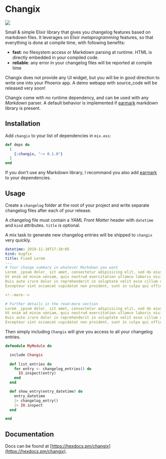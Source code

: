 # Changix

![](https://github.com/actions/cblavier/changix/Elixir%20CI/badge.svg)

Small & simple Elixir library that gives you changelog features based on markdown files.
It leverages on Elixir _metaprogramming_ features, so that everything is done at compile time, with following benefits:

- **fast**: no filesystem access or Markdown parsing at runtime. HTML is directly embedded in your compiled code.
- **reliable**: any error in your changelog files will be reported at compile time

Changix does not provide any UI widget, but you will be in good direction to write one into your Phoenix app. A demo webapp with source_code will be released very soon!

Changix come with no runtime dependency, and can be used with any _Markdown_ parser. 
A default behavior is implemented if [earmark](https://github.com/pragdave/earmark) markdown library is present.

## Installation

Add `changix` to your list of dependencies in `mix.exs`:

```elixir
def deps do
  [
    {:changix, "~> 0.1.0"}
  ]
end
```

If you don't use any Markdown library, I recommand you also add [earmark](https://github.com/pragdave/earmark) to your dependencies.


## Usage

Create a `changelog` folder at the root of your project and write separate changelog files after each of your release.

A changelog file must contain a _YAML Front Matter_ header with `datetime` and `kind` attributes. `title` is optional. 

A mix task to generate new changelog entries will be shipped to `changix` very quickly.

```yaml
datetime: 2019-11-10T17:10:05
kind: bugfix
title: Fixed Lorem
---
# Your change summary in whatever Markdown you want
Lorem _ipsum dolor_ sit amet, consectetur adipisicing elit, sed do eiusmod tempor incididunt ut labore et dolore magna aliqua.
Ut enim ad minim veniam, quis nostrud exercitation ullamco laboris nisi ut aliquip ex ea commodo consequat.
Duis aute irure dolor in reprehenderit in voluptate velit esse cillum dolore eu fugiat nulla pariatur.
Excepteur sint occaecat cupidatat non proident, sunt in culpa qui officia deserunt mollit anim id est laborum.

<!--more-->

# Further details in the read-more section
Lorem _ipsum dolor_ sit amet, consectetur adipisicing elit, sed do eiusmod tempor incididunt ut labore et dolore magna aliqua.
Ut enim ad minim veniam, quis nostrud exercitation ullamco laboris nisi ut aliquip ex ea commodo consequat.
Duis aute irure dolor in reprehenderit in voluptate velit esse cillum dolore eu fugiat nulla pariatur.
Excepteur sint occaecat cupidatat non proident, sunt in culpa qui officia deserunt mollit anim id est laborum.
```

Then simply including `Changix` will give you access to all your changelog entries.

```elixir
defmodule MyModule do

  include Changix
  
  def list_entries do
    for entry <- changelog_entries() do
      IO.inspect(entry)
    end
  end

  def show_entry(entry_datetime) do
    entry_datetime
    |> changelog_entry()
    |> IO.inspect
  end

end
```

## Documentation

Docs can be found at [https://hexdocs.pm/changix](https://hexdocs.pm/changix).

